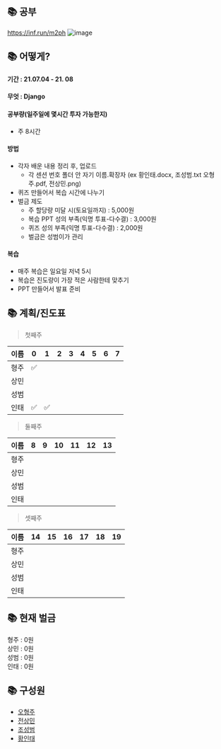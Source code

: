 
## 📚 공부
https://inf.run/m2ph
![image](https://user-images.githubusercontent.com/45033215/124384360-c5edb200-dd0b-11eb-9e2a-7209f2231c9a.png)

## 📚 어떻게?
#### 기간 : 21.07.04 - 21. 08
#### 무엇 : Django
#### 공부량(일주일에 몇시간 투자 가능한지)
* 주 8시간
#### 방법
* 각자 배운 내용 정리 후, 업로드
  * 각 센션 번호 폴더 안 자기 이름.확장자 (ex 황인태.docx, 조성범.txt 오형주.pdf, 전상민.png)
* 퀴즈 만들어서 복습 시간에 나누기
* 벌금 제도
  * 주 할당량 미달 시(토요일까지) : 5,000원
  * 복습 PPT 성의 부족(익명 투표-다수결) : 3,000원 
  * 퀴즈 성의 부족(익명 투표-다수결) : 2,000원
  * 벌금은 성범이가 관리
#### 복습
* 매주 복습은 일요일 저녁 5시
* 복습은 진도량이 가장 적은 사람한테 맞추기
* PPT 만들어서 발표 준비


## 📚 계획/진도표
> 첫째주

|이름|0|1|2|3|4|5|6|7|
|------|---|---|---|---|---|---|---|---|
|형주|✅||||||||
|상민|||||||||
|성범|||||||||
|인태|✅|✅|||||||

> 둘째주

|이름|8|9|10|11|12|13|
|------|---|---|---|---|---|---|
|형주|||||||
|상민|||||||
|성범|||||||
|인태|||||||

> 셋째주

|이름|14|15|16|17|18|19|
|------|---|---|---|---|---|---|
|형주|||||||
|상민|||||||
|성범|||||||
|인태|||||||

## 📚 현재 벌금
형주 : 0원  
상민 : 0원  
성범 : 0원  
인태 : 0원  

## 📚 구성원
* [오형주](https://github.com/Loonie95)  
* [전상민](https://github.com/sangmandu)  
* [조성범](https://github.com/KrDmitri)  
* [황인태](https://github.com/Inte-H)  

